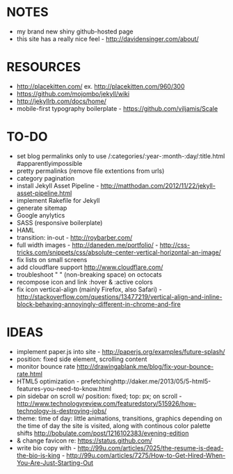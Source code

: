 # NOTES
- my brand new shiny github-hosted page
- this site has a really nice feel - http://davidensinger.com/about/

# RESOURCES
- http://placekitten.com/ ex. http://placekitten.com/960/300
- https://github.com/mojombo/jekyll/wiki
- http://jekyllrb.com/docs/home/
- mobile-first typography boilerplate - https://github.com/viljamis/Scale

# TO-DO
- set blog permalinks only to use /:categories/:year-:month-:day/:title.html #apparentlyimpossible
- pretty permalinks (remove file extentions from urls)
- category pagination
- install Jekyll Asset Pipeline - http://matthodan.com/2012/11/22/jekyll-asset-pipeline.html
- implement Rakefile for Jekyll
- generate sitemap
- Google anylytics
- SASS (responsive boilerplate)
- HAML
- transition: in-out - http://roybarber.com/
- full width images - http://daneden.me/portfolio/ - http://css-tricks.com/snippets/css/absolute-center-vertical-horizontal-an-image/
- fix lists on small screens
- add cloudflare support http://www.cloudflare.com/
- troubleshoot "&nbsp;" (non-breaking space) on octocats
- recompose icon and link :hover & :active colors
- fix icon vertical-align (mainly Firefox, also Safari) - http://stackoverflow.com/questions/13477219/vertical-align-and-inline-block-behaving-annoyingly-different-in-chrome-and-fire

# IDEAS
- implement paper.js into site - http://paperjs.org/examples/future-splash/
- position: fixed side element, scrolling content
- monitor bounce rate http://drawingablank.me/blog/fix-your-bounce-rate.html
- HTML5 optimization - prefetchinghttp://daker.me/2013/05/5-html5-features-you-need-to-know.html
- pin sidebar on scroll w/ position: fixed; top: px; on scroll - http://www.technologyreview.com/featuredstory/515926/how-technology-is-destroying-jobs/
- theme: time of day: little animations, transitions, graphics depending on the time of day the site is visited, along with continous color palette shifts http://bobulate.com/post/1216102383/evening-edition
- & change favicon re: https://status.github.com/
- write bio copy with - http://99u.com/articles/7025/the-resume-is-dead-the-bio-is-king - http://99u.com/articles/7275/How-to-Get-Hired-When-You-Are-Just-Starting-Out
